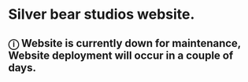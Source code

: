 # Silver bear studios website. 
## &#9432; Website is currently down for maintenance, Website deployment will occur in a couple of days. 
